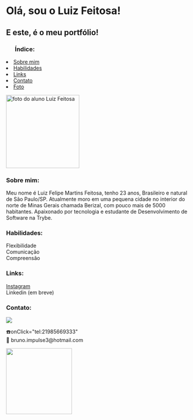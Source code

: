 <h1>Olá, sou o Luiz Feitosa!</h1>
        <h2>E este, é o meu portfólio!</h2>
    </header>
    <section>
        <div id="indice">
            <p>
            <ul>
                <h3>Índice:</h3>
            </ul>
            <li><a href="#sobre">Sobre mim</a></li>
            <li><a href="#habilidades">Habilidades</a></li>
            <li><a href="#links">Links</a></li>
            <li><a href="#contato">Contato</a></li>
            <li><a href="luiz-feitosa.jpeg" target="_blank">Foto</a></li>
            </p>
        </div>
        <div id="imagem">
            <p>
                <img width="200px" src="luiz-feitosa.jpeg" alt="foto do aluno Luiz Feitosa" />
            </p>
        </div>
        <div id="sobre">
            <h3>Sobre mim:</h3>
            <p>Meu nome é Luiz Felipe Martins Feitosa, tenho 23 anos, Brasileiro e natural de São Paulo/SP. Atualmente moro em uma pequena cidade no interior do norte de Minas Gerais chamada Berizal, com pouco mais de 5000 habitantes. Apaixonado por tecnologia e estudante de Desenvolvimento de Software na Trybe. </p>
        </div>
        <div id="habilidades">
            <h3>Habilidades:</h3>
            <p>Flexibilidade<br/>
            Comunicação<br/>
            Compreensão</p>
        </div>
        <div id="links">
            <h3>Links:</h3>
            <p><a href="https://www.instagram.com/feitous/" target="_blank">Instagram</a><br/>
            Linkedin (em breve)
            </p>
        </div>
        <div id="contato">
            <h3>Contato:</h3>
        <div>
    <a href="https://www.linkedin.com/in/bruno-nogueira-071900181/" target="_blank"> <img src="https://img.shields.io/badge/LinkedIn-0077B5?style=for-the-badge&logo=linkedin&logoColor=white"></a>
</div>
            <p>☎️onClick="tel:21985669333"<br/>
           📧 bruno.impulse3@hotmail.com</p>  
        </div>
    </section>

<div>
    <a href="https://github.com/BNog">
    <img height="180cm" src="https://github-readme-stats.vercel.app/api?username=brunonogueira&show_icons=true&theme=radical"/>
</div>
